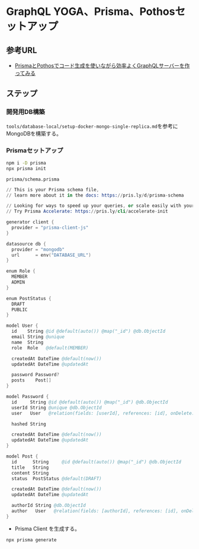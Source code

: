 # GraphQL YOGA、Prisma、Pothosセットアップ

## 参考URL

- [PrismaとPothosでコード生成を使いながら効率よくGraphQLサーバーを作ってみる](https://zenn.dev/poyochan/articles/9f22799853784d)

## ステップ

### 開発用DB構築

`tools/database-local/setup-docker-mongo-single-replica.md`を参考にMongoDBを構築する。  

### Prismaセットアップ

```sh
npm i -D prisma
npx prisma init
```

`prisma/schema.prisma`

```s
// This is your Prisma schema file,
// learn more about it in the docs: https://pris.ly/d/prisma-schema

// Looking for ways to speed up your queries, or scale easily with your serverless or edge functions?
// Try Prisma Accelerate: https://pris.ly/cli/accelerate-init

generator client {
  provider = "prisma-client-js"
}

datasource db {
  provider = "mongodb"
  url      = env("DATABASE_URL")
}

enum Role {
  MEMBER
  ADMIN
}

enum PostStatus {
  DRAFT
  PUBLIC
}

model User {
  id    String @id @default(auto()) @map("_id") @db.ObjectId
  email String @unique
  name  String
  role  Role   @default(MEMBER)

  createdAt DateTime @default(now())
  updatedAt DateTime @updatedAt

  password Password?
  posts    Post[]
}

model Password {
  id     String @id @default(auto()) @map("_id") @db.ObjectId
  userId String @unique @db.ObjectId
  user   User   @relation(fields: [userId], references: [id], onDelete: Cascade, onUpdate: Cascade)

  hashed String

  createdAt DateTime @default(now())
  updatedAt DateTime @updatedAt
}

model Post {
  id      String     @id @default(auto()) @map("_id") @db.ObjectId
  title   String
  content String
  status  PostStatus @default(DRAFT)

  createdAt DateTime @default(now())
  updatedAt DateTime @updatedAt

  authorId String @db.ObjectId
  author   User   @relation(fields: [authorId], references: [id], onDelete: Cascade, onUpdate: Cascade)
}
```

- Prisma Client を生成する。  

```sh
npx prisma generate
```
